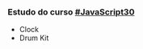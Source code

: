 ### Estudo do curso [#JavaScript30](https://javascript30.com/ "#JavaScript30")

-  Clock
-  Drum Kit